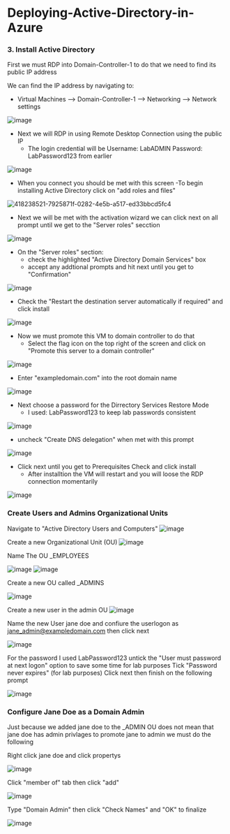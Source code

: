 # Deploying-Active-Directory-in-Azure

### 3. Install Active Directory 
First we must RDP into Domain-Controller-1 to do that we need to find its public IP address

We can find the IP address by navigating to: 
 - Virtual Machines --> Domain-Controller-1 --> Networking --> Network settings
   
![image](https://github.com/user-attachments/assets/36c65ae5-cd40-42f9-ae4a-7f5e4c3c7b91)

- Next we will RDP in using Remote Desktop Connection using the public IP 
   - The login credential will be Username: LabADMIN Password: LabPassword123 from earlier

![image](https://github.com/user-attachments/assets/e2ed221a-4c8e-44bc-b203-4bfc1720ae35)

- When you connect you should be met with this screen
   -To begin installing Active Directory click on "add roles and files"
  
![418238521-7925871f-0282-4e5b-a517-ed33bbcd5fc4](https://github.com/user-attachments/assets/00bd1956-3a31-4375-ae36-3b3b285224c9)

- Next we will be met with the activation wizard we can click next on all prompt until we get to the "Server roles" secction

![image](https://github.com/user-attachments/assets/1dbe9ded-acb3-4b01-824a-4d1160ee089f)


 - On the "Server roles" section:
    -  check the highlighted "Active Directory Domain Services" box
    -  accept any addtional prompts and hit next until you get to "Confirmation"

![image](https://github.com/user-attachments/assets/e87b07f4-50f5-466b-9f5f-048fe84dc7e8)

 - Check the "Restart the destination server automatically if required" and click install
   
![image](https://github.com/user-attachments/assets/d28d5c80-7f28-455a-afe5-39b30ec4b33a)

- Now we must promote this VM to domain controller to do that
   - Select the flag icon on the top right of the screen and click on "Promote this server to a domain controller"

![image](https://github.com/user-attachments/assets/b0fe3318-9eee-4a6e-843f-86179d20f2f5)

- Enter "exampledomain.com" into the root domain name

![image](https://github.com/user-attachments/assets/9659ddb9-675e-4da1-98bf-c6e1529ff0bd)


- Next choose a password for the Dirrectory Services Restore Mode
   - I used: LabPassword123 to keep lab passwords consistent

![image](https://github.com/user-attachments/assets/e2aba41f-d5a8-4205-92d8-6dc92a67031e)

- uncheck "Create DNS delegation" when met with this prompt

![image](https://github.com/user-attachments/assets/5475c2e7-8c06-4af0-a8de-ee18385c9231)

- Click next until you get to Prerequisites Check and click install
   - After installtion the VM will restart and you will loose the RDP connection momentarily
      
![image](https://github.com/user-attachments/assets/c9b03c31-f37f-48c9-8f51-f09bb620aff4)

### Create Users and Admins Organizational Units 

Navigate to "Active Directory Users and Computers"
![image](https://github.com/user-attachments/assets/9160b08c-b74d-4eae-b0f9-de710c241e13)

Create a new Organizational Unit (OU) 
![image](https://github.com/user-attachments/assets/71306999-945f-490e-bde8-6553a049b98a)

Name The OU _EMPLOYEES 

![image](https://github.com/user-attachments/assets/32c2d110-7b44-4b71-973e-828a19e5017e)
![image](https://github.com/user-attachments/assets/4f856e40-5a26-437d-b8fd-b5ba9b923927)

Create a new OU called _ADMINS

![image](https://github.com/user-attachments/assets/3a4cc40c-2c7a-40bb-8e3e-7085446889b0)

Create a new user in the admin OU
![image](https://github.com/user-attachments/assets/1b95a12c-6350-48f4-9d7b-f766b696f1a3)

Name the new User jane doe and confiure the userlogon as jane_admin@exampledomain.com then click next

![image](https://github.com/user-attachments/assets/a1f377cf-4beb-4f7e-bb6c-a560ffbba33c)

For the password I used LabPassword123 
untick the "User must password at next logon" option to save some time for lab purposes 
Tick "Password never expires" (for lab purposes)
Click next then finish on the following prompt

![image](https://github.com/user-attachments/assets/66f878d0-0c62-4b60-a71b-908f94215da6)


### Configure Jane Doe as a Domain Admin 

Just because we added jane doe to the _ADMIN OU does not mean that jane doe has admin privlages to promote jane to admin we must do the following

Right click jane doe and click propertys 

![image](https://github.com/user-attachments/assets/2391930f-d237-4b90-a225-b7d4673d9a34)

Click "member of" tab then click "add"

![image](https://github.com/user-attachments/assets/f24190a3-f3ea-4b23-9abb-7bd95f80bfbd)

Type "Domain Admin" then click "Check Names" and "OK" to finalize 

![image](https://github.com/user-attachments/assets/ca5827b8-ea38-4e8a-9f44-ba2ed52216dd)








